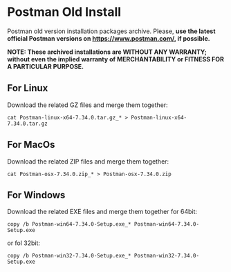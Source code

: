 # Postman Old Install

Postman old version installation packages archive. Please, **use the latest official Postman versions on https://www.postman.com/, if possible.**

**NOTE: These archived installations are WITHOUT ANY WARRANTY; without even the implied warranty of MERCHANTABILITY or FITNESS FOR A PARTICULAR PURPOSE.**

## For Linux
Download the related GZ files and merge them together:
```
cat Postman-linux-x64-7.34.0.tar.gz_* > Postman-linux-x64-7.34.0.tar.gz
```

## For MacOs
Download the related ZIP files and merge them together:
```
cat Postman-osx-7.34.0.zip_* > Postman-osx-7.34.0.zip
```

## For Windows
Download the related EXE files and merge them together for 64bit:
```
copy /b Postman-win64-7.34.0-Setup.exe_* Postman-win64-7.34.0-Setup.exe
```
or fol 32bit:
```
copy /b Postman-win32-7.34.0-Setup.exe_* Postman-win32-7.34.0-Setup.exe
```
